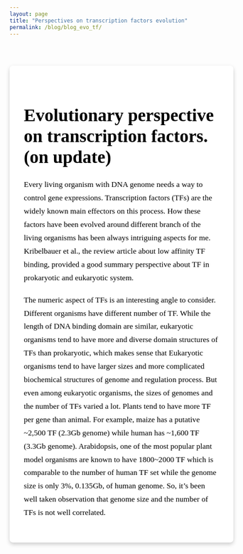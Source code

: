 ```yaml
---
layout: page
title: "Perspectives on transcription factors evolution"
permalink: /blog/blog_evo_tf/
---
```


<style>
/* White card-style blog post on black background */
.medium-style-post {
  background-color: white;
  color: black;
  font-family: Georgia, "Times New Roman", serif;
  padding: 2rem;
  max-width: 700px;
  margin: 4rem auto;
  border-radius: 8px;
  box-shadow: 0 4px 10px rgba(0,0,0,0.2);
}

/* Title styled like Medium */
.medium-style-post h1 {
  font-size: 2.5rem;
  font-weight: 700;
  margin-bottom: 1.5rem;
}

/* Paragraph styling */
.medium-style-post p {
  font-size: 1.1rem;
  line-height: 1.7;
  margin-bottom: 1.25rem;
}
</style>

<div class="medium-style-post">
  <h1>Evolutionary perspective on transcription factors. (on update)</h1>

  <p>Every living organism with DNA genome needs a way to control gene expressions. Transcription factors (TFs) are the widely known main effectors on this process. How these factors have been evolved around different branch of the living organisms has been always intriguing aspects for me. Kribelbauer et al., the review article about low affinity TF binding, provided a good summary perspective about TF in prokaryotic and eukaryotic system.</p>

  <p>The numeric aspect of TFs is an interesting angle to consider. Different organisms have different number of TF. While the length of DNA binding domain are similar, eukaryotic organisms tend to have more and diverse domain structures of TFs than prokaryotic, which makes sense that Eukaryotic organisms tend to have larger sizes and more complicated biochemical structures of genome and regulation process. But even among eukaryotic organisms, the sizes of genomes and the number of TFs varied a lot. Plants tend to have more TF per gene than animal. For example, maize has a putative ~2,500 TF (2.3Gb genome) while human has ~1,600 TF (3.3Gb genome). Arabidopsis, one of the most popular plant model organisms are known to have 1800~2000 TF which is comparable to the number of human TF set while the genome size is only 3%, 0.135Gb, of human genome. So, it’s been well taken observation that genome size and the number of TFs is not well correlated.</p>
</div>
